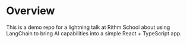# Overview

This is a demo repo for a lightning talk at Rithm School about using LangChain
to bring AI capabilities into a simple React + TypeScript app.